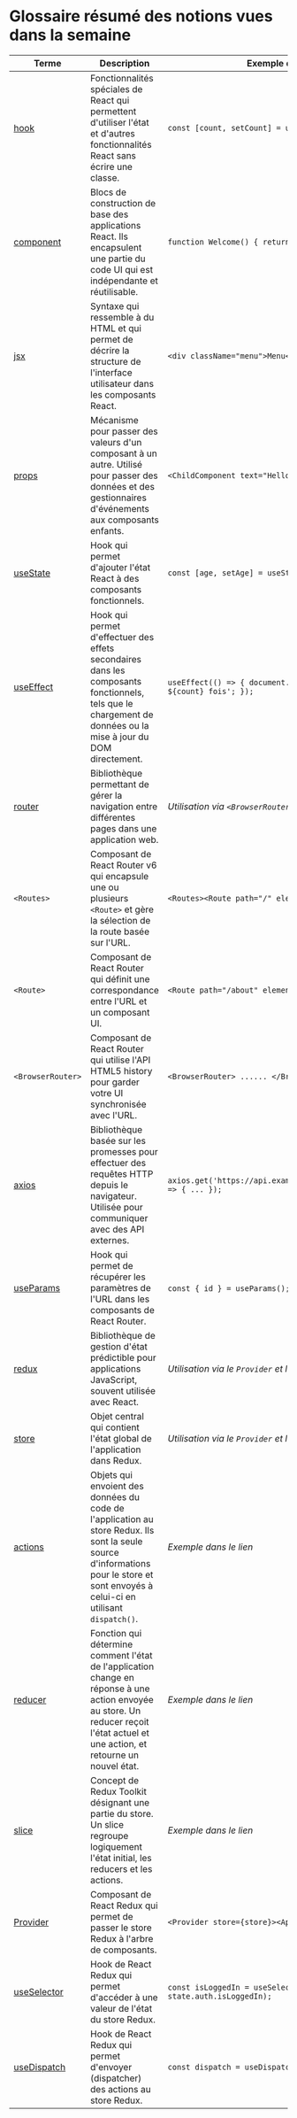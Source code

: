 # Glossaire résumé des notions vues dans la semaine

| Terme             | Description | Exemple d'utilisation |
|-------------------|-------------|-----------------------|
| [hook](https://github.com/dilaouid/FSD57/blob/supports/J01/7%20-%20useState.md)              | Fonctionnalités spéciales de React qui permettent d'utiliser l'état et d'autres fonctionnalités React sans écrire une classe. | `const [count, setCount] = useState(0);` |
| [component](https://github.com/dilaouid/FSD57/blob/supports/J01/5%20-%20Components.md)         | Blocs de construction de base des applications React. Ils encapsulent une partie du code UI qui est indépendante et réutilisable. | `function Welcome() { return <h1>Hello !</h1>; }` |
| [jsx](https://github.com/dilaouid/FSD57/blob/supports/J01/4%20-%20JSX%20et%20JS.md)               | Syntaxe qui ressemble à du HTML et qui permet de décrire la structure de l'interface utilisateur dans les composants React. | `<div className="menu">Menu</div>` |
| [props](https://github.com/dilaouid/FSD57/blob/supports/J01/6%20-%20Props.md)             | Mécanisme pour passer des valeurs d'un composant à un autre. Utilisé pour passer des données et des gestionnaires d'événements aux composants enfants. | `<ChildComponent text="Hello World" />` |
| [useState](https://github.com/dilaouid/FSD57/blob/supports/J01/7%20-%20useState.md)         | Hook qui permet d'ajouter l'état React à des composants fonctionnels. | `const [age, setAge] = useState(35);` |
| [useEffect](https://github.com/dilaouid/FSD57/blob/supports/J02/1.%20useEffect.md)        | Hook qui permet d'effectuer des effets secondaires dans les composants fonctionnels, tels que le chargement de données ou la mise à jour du DOM directement. | `useEffect(() => { document.title = 'Vous avez cliqué ${count} fois'; });` |
| [router](https://github.com/dilaouid/FSD57/blob/supports/J02/2.%20React%20Router.md)            | Bibliothèque permettant de gérer la navigation entre différentes pages dans une application web. | *Utilisation via `<BrowserRouter>`, `<Routes>`, `<Route>`* |
| `<Routes>`       | Composant de React Router v6 qui encapsule une ou plusieurs `<Route>` et gère la sélection de la route basée sur l'URL. | `<Routes><Route path="/" element={<Home />} /></Routes>` |
| `<Route>`        | Composant de React Router qui définit une correspondance entre l'URL et un composant UI. | `<Route path="/about" element={<About />} />` |
| `<BrowserRouter>` | Composant de React Router qui utilise l'API HTML5 history pour garder votre UI synchronisée avec l'URL. | `<BrowserRouter> ...... </BrowserRouter>` |
| [axios](https://github.com/dilaouid/FSD57/blob/supports/J02/4.%20axios.md)             | Bibliothèque basée sur les promesses pour effectuer des requêtes HTTP depuis le navigateur. Utilisée pour communiquer avec des API externes. | `axios.get('https://api.example.com/data').then(response => { ... });` |
| [useParams](https://github.com/dilaouid/FSD57/blob/supports/J02/2.%20React%20Router.md) | Hook qui permet de récupérer les paramètres de l'URL dans les composants de React Router. | `const { id } = useParams();` pour l'URL `/posts/:id` | 
| [redux](https://github.com/dilaouid/FSD57/blob/supports/J03/2%20-%20Redux.md)             | Bibliothèque de gestion d'état prédictible pour applications JavaScript, souvent utilisée avec React. | *Utilisation via le `Provider` et le store Redux* |
| [store](https://github.com/dilaouid/FSD57/blob/supports/J03/2%20-%20Redux.md)             | Objet central qui contient l'état global de l'application dans Redux. | *Utilisation via le `Provider` et le store Redux* |
| [actions](https://github.com/dilaouid/FSD57/blob/supports/J03/2%20-%20Redux.md)           | Objets qui envoient des données du code de l'application au store Redux. Ils sont la seule source d'informations pour le store et sont envoyés à celui-ci en utilisant `dispatch()`. | *Exemple dans le lien* |
| [reducer](https://github.com/dilaouid/FSD57/blob/supports/J03/2%20-%20Redux.md)           | Fonction qui détermine comment l'état de l'application change en réponse à une action envoyée au store. Un reducer reçoit l'état actuel et une action, et retourne un nouvel état. | *Exemple dans le lien* |
| [slice](https://github.com/dilaouid/FSD57/blob/supports/J03/2%20-%20Redux.md)             | Concept de Redux Toolkit désignant une partie du store. Un slice regroupe logiquement l'état initial, les reducers et les actions. | *Exemple dans le lien* |
| [Provider](https://github.com/dilaouid/FSD57/blob/supports/J03/2%20-%20Redux.md)          | Composant de React Redux qui permet de passer le store Redux à l'arbre de composants. | `<Provider store={store}><App /></Provider>` |
| [useSelector](https://github.com/dilaouid/FSD57/blob/supports/J03/2%20-%20Redux.md)       | Hook de React Redux qui permet d'accéder à une valeur de l'état du store Redux. | `const isLoggedIn = useSelector((state) => state.auth.isLoggedIn);` |
| [useDispatch](https://github.com/dilaouid/FSD57/blob/supports/J03/2%20-%20Redux.md)       | Hook de React Redux qui permet d'envoyer (dispatcher) des actions au store Redux. | `const dispatch = useDispatch();` |